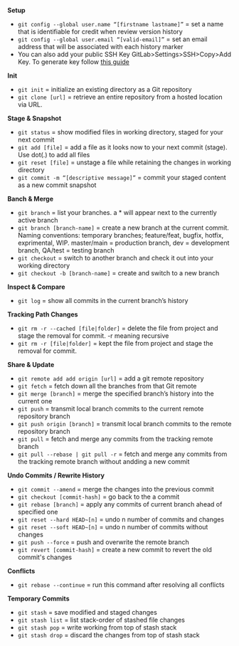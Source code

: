 **Setup**

- `git config --global user.name “[firstname lastname]”` = set a name that is identifiable for credit when review version history
- `git config --global user.email “[valid-email]”` = set an email address that will be associated with each history marker
- You can also add your public SSH Key GitLab>Settings>SSH>Copy>Add Key. To generate key follow [this guide](https://docs.gitlab.com/ee/user/ssh.html#see-if-you-have-an-existing-ssh-key-pair)

**Init**

- `git init` = initialize an existing directory as a Git repository
- `git clone [url]` = retrieve an entire repository from a hosted location via URL.

**Stage & Snapshot**

- `git status` = show modified files in working directory, staged for your next commit
- `git add [file]` = add a file as it looks now to your next commit (stage). Use dot(.) to add all files
- `git reset [file]` = unstage a file while retaining the changes in working directory
- `git commit -m “[descriptive message]”` = commit your staged content as a new commit snapshot

**Banch & Merge**

- `git branch` = list your branches. a \* will appear next to the currently active branch
- `git branch [branch-name]` = create a new branch at the current commit. Naming conventions: temporary branches; feature/feat, bugfix, hotfix, exprimental, WIP. master/main = production branch, dev = development branch, QA/test = testing branch
- `git checkout` = switch to another branch and check it out into your working directory
- `git checkout -b [branch-name]` = create and switch to a new branch

**Inspect & Compare**

- `git log` = show all commits in the current branch’s history

**Tracking Path Changes**

- `git rm -r --cached [file|folder]` = delete the file from project and stage the removal for commit. -r meaning recursive
- `git rm -r [file|folder]` = kept the file from project and stage the removal for commit.

**Share & Update**

- `git remote add add origin [url]` = add a git remote repository
- `git fetch` = fetch down all the branches from that Git remote
- `git merge [branch]` = merge the specified branch’s history into the current one
- `git push` = transmit local branch commits to the current remote repository branch
- `git push origin [branch]` = transmit local branch commits to the remote repository branch
- `git pull` = fetch and merge any commits from the tracking remote branch
- `git pull --rebase | git pull -r` = fetch and merge any commits from the tracking remote branch without andding a new commit

**Undo Commits / Rewrite History**

- `git commit --amend` = merge the changes into the previous commit
- `git checkout [commit-hash]` = go back to the a commit
- `git rebase [branch]` = apply any commits of current branch ahead of specified one
- `git reset --hard HEAD~[n]` = undo n number of commits and changes
- `git reset --soft HEAD~[n]` = undo n number of commits without changes
- `git push --force` = push and overwrite the remote branch
- `git revert [commit-hash]` = create a new commit to revert the old commit's changes

**Conflicts**

- `git rebase --continue` = run this command after resolving all conflicts

**Temporary Commits**

- `git stash` = save modified and staged changes
- `git stash list` = list stack-order of stashed file changes
- `git stash pop` = write working from top of stash stack
- `git stash drop` = discard the changes from top of stash stack
